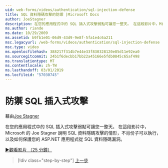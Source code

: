 ```yaml
---
uid: web-forms/videos/authentication/sql-injection-defense
title: SQL 資料隱碼攻擊的防禦 |Microsoft Docs
author: JoeStagner
description: 在您的應用程式中的 SQL 插入式攻擊弱點可讓您一整天。 在這段影片中，Microsoft 的 Joe Stagner 會說明 SQL 資料隱碼攻擊如何 happ...
ms.author: riande
ms.date: 10/29/2009
ms.assetid: b9fb1e01-06d9-43d9-9e8f-5fa1e4c6a211
msc.legacyurl: /web-forms/videos/authentication/sql-injection-defense
msc.type: video
ms.openlocfilehash: 388217f314b7e44e33f830328120e85d11e92ea0
ms.sourcegitcommit: 24b1f6decbb17bb22a45166e5fdb0845c65af498
ms.translationtype: MT
ms.contentlocale: zh-TW
ms.lasthandoff: 03/01/2019
ms.locfileid: "57030745"
---
```

<a name="sql-injection-defense"></a>防禦 SQL 插入式攻擊
====================
藉由[Joe Stagner](https://github.com/JoeStagner)

在您的應用程式中的 SQL 插入式攻擊弱點可讓您一整天。 在這段影片中，Microsoft 的 Joe Stagner 說明 SQL 資料隱碼攻擊的情形，不肖份子可以執行，以及如何保護您的 ASP.NET 應用程式從 SQL 資料隱碼漏洞。

[&#9654;觀看影片 （25 分鐘）](https://channel9.msdn.com/Blogs/ASP-NET-Site-Videos/sql-injection-defense)

> [!div class="step-by-step"]
> [上一步](creating-inactive-users.md)
